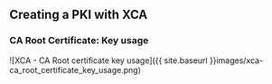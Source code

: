 ## Creating a PKI with XCA

### CA Root Certificate: Key usage

![XCA - CA Root certificate key usage]({{ site.baseurl }}images/xca-ca_root_certificate_key_usage.png)

